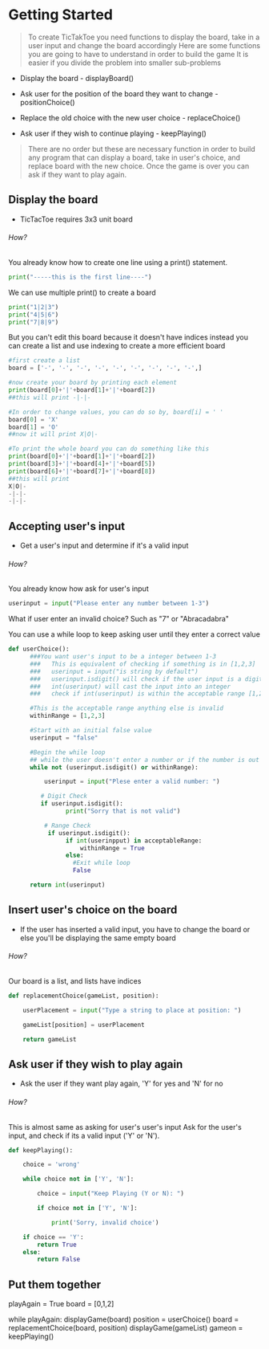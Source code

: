 # Getting Started

> To create TicTakToe you need functions to display the board, take in a user input and change the board accordingly
> Here are some functions you are going to have to understand in order to build the game
> It is easier if you divide the problem into smaller sub-problems

* Display the board - displayBoard()

* Ask user for the position of the board they want to change - positionChoice()

* Replace the old choice with the new user choice - replaceChoice()

* Ask user if they wish to continue playing - keepPlaying()

> There are no order but these are necessary function in order to build any program that can display a board, take in user's choice, and
> replace board with the new choice. Once the game is over you can ask if they want to play again.

## Display the board
* TicTacToe requires 3x3 unit board

###### How?

You already know how to create one line using a print() statement.
```python
print("-----this is the first line----")
```  
We can use multiple print() to create a board
```python
print("1|2|3")
print("4|5|6")
print("7|8|9")
```
But you can't edit this board because it doesn't have indices
instead you can create a list and use indexing to create a more efficient board
```python
#first create a list
board = ['-', '-', '-', '-', '-', '-', '-', '-', '-',]

#now create your board by printing each element
print(board[0]+'|'+board[1]+'|'+board[2])
##this will print -|-|-

#In order to change values, you can do so by, board[i] = ' '
board[0] = 'X'
board[1] = 'O'
##now it will print X|O|-

#To print the whole board you can do something like this
print(board[0]+'|'+board[1]+'|'+board[2])
print(board[3]+'|'+board[4]+'|'+board[5])
print(board[6]+'|'+board[7]+'|'+board[8])
##this will print
X|O|-
-|-|-
-|-|-
```

## Accepting user's input
* Get a user's input and determine if it's a valid input

###### How?

You already know how ask for user's input
```python
userinput = input("Please enter any number between 1-3")
```
What if user enter an invalid choice? Such as "7" or "Abracadabra"

You can use a while loop to keep asking user until they enter a correct value
```python
def userChoice():
      ###You want user's input to be a integer between 1-3
      ###   This is equivalent of checking if something is in [1,2,3]
      ###   userinput = input("is string by default")
      ###   userinput.isdigit() will check if the user input is a digit
      ###   int(userinput) will cast the input into an integer
      ###   check if int(userinput) is within the acceptable range [1,2,3]

      #This is the acceptable range anything else is invalid
      withinRange = [1,2,3]

      #Start with an initial false value
      userinput = "false"

      #Begin the while loop
      ## while the user doesn't enter a number or if the number is out of range
      while not (userinput.isdigit() or withinRange):

          userinput = input("Plese enter a valid number: ")

         # Digit Check
         if userinput.isdigit():
                print("Sorry that is not valid")

          # Range Check
           if userinput.isdigit():
                if int(userinpput) in acceptableRange:
                    withinRange = True
                else:
                  #Exit while loop
                  False

      return int(userinput)
```

## Insert user's choice on the board
* If the user has inserted a valid input, you have to change the board or else you'll be displaying the same empty board

###### How?
Our board is a list, and lists have indices
```python
def replacementChoice(gameList, position):

    userPlacement = input("Type a string to place at position: ")

    gameList[position] = userPlacement

    return gameList
```

## Ask user if they wish to play again
* Ask the user if they want play again, 'Y' for yes and 'N' for no

###### How?
This is almost same as asking for user's user's input
Ask for the user's input, and check if its a valid input ('Y' or 'N').

```python
def keepPlaying():

    choice = 'wrong'

    while choice not in ['Y', 'N']:

        choice = input("Keep Playing (Y or N): ")

        if choice not in ['Y', 'N']:

            print('Sorry, invalid choice')

    if choice == 'Y':
        return True
    else:
        return False
```

## Put them together
playAgain = True
board = [0,1,2]

while playAgain:
    displayGame(board)
    position = userChoice()
    board = replacementChoice(board, position)
    displayGame(gameList)
    gameon = keepPlaying()
